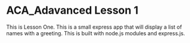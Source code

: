 # ACA_Adavanced Lesson 1
This is Lesson One. This is a small express app that will display a list of names with a greeting.
This is built with node.js modules and express.js.

